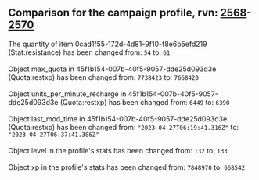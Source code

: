 ## Comparison for the campaign profile, rvn: [2568](https://github.com/PRO100KatYT/FortniteProfileRevisions/tree/main/profiles/campaign/2568%20campaign.json)-[2570](https://github.com/PRO100KatYT/FortniteProfileRevisions/tree/main/profiles/campaign/2570%20campaign.json)

The quantity of item 0cad1f55-172d-4d81-9f10-f8e6b5efd219 (Stat:resistance) has been changed from: `54` to: `61`
<br><br>
Object max_quota in 45f1b154-007b-40f5-9057-dde25d093d3e (Quota:restxp) has been changed from: `7738423` to: `7668420`
<br><br>
Object units_per_minute_recharge in 45f1b154-007b-40f5-9057-dde25d093d3e (Quota:restxp) has been changed from: `6449` to: `6390`
<br><br>
Object last_mod_time in 45f1b154-007b-40f5-9057-dde25d093d3e (Quota:restxp) has been changed from: `"2023-04-27T06:19:41.316Z"` to: `"2023-04-27T06:37:41.386Z"`
<br><br>
Object level in the profile's stats has been changed from: `132` to: `133`
<br><br>
Object xp in the profile's stats has been changed from: `7848970` to: `668542`
<br><br>
